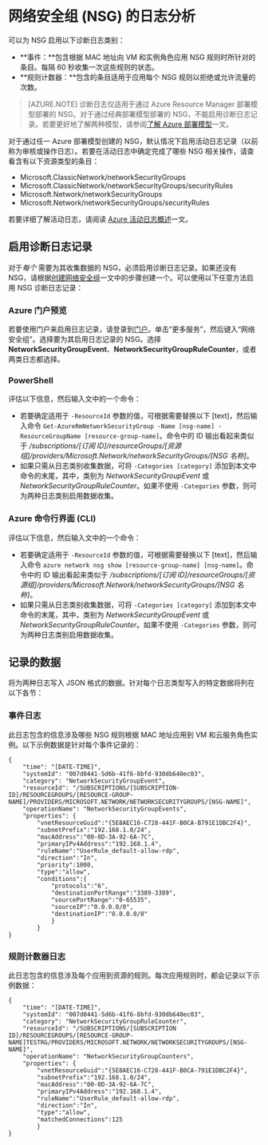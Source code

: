 <properties
    pageTitle="监视 NSG 的操作、事件和计数器 | Azure"
    description="了解如何为 NSG 启用计数器、事件和操作日志记录"
    services="virtual-network"
    documentationcenter="na"
    author="jimdial"
    manager="timlt"
    editor="tysonn"
    tags="azure-resource-manager" />
<tags
    ms.assetid="2e699078-043f-48bd-8aa8-b011a32d98ca"
    ms.service="virtual-network"
    ms.devlang="na"
    ms.topic="article"
    ms.tgt_pltfrm="na"
    ms.workload="infrastructure-services"
    ms.date="01/31/2017"
    wacn.date="03/31/2017"
    ms.author="jdial" />  


# 网络安全组 (NSG) 的日志分析

可以为 NSG 启用以下诊断日志类别：

* **事件：**包含根据 MAC 地址向 VM 和实例角色应用 NSG 规则时所针对的条目。每隔 60 秒收集一次这些规则的状态。
* **规则计数器：**包含的条目适用于应用每个 NSG 规则以拒绝或允许流量的次数。

> [AZURE.NOTE]
诊断日志仅适用于通过 Azure Resource Manager 部署模型部署的 NSG。对于通过经典部署模型部署的 NSG，不能启用诊断日志记录。若要更好地了解两种模型，请参阅[了解 Azure 部署模型](/documentation/articles/resource-manager-deployment-model/)一文。

对于通过任一 Azure 部署模型创建的 NSG，默认情况下启用活动日志记录（以前称为审核或操作日志）。若要在活动日志中确定完成了哪些 NSG 相关操作，请查看含有以下资源类型的条目：

- Microsoft.ClassicNetwork/networkSecurityGroups
- Microsoft.ClassicNetwork/networkSecurityGroups/securityRules
- Microsoft.Network/networkSecurityGroups
- Microsoft.Network/networkSecurityGroups/securityRules

若要详细了解活动日志，请阅读 [Azure 活动日志概述](/documentation/articles/monitoring-overview-activity-logs/)一文。

## 启用诊断日志记录

对于*每个* 需要为其收集数据的 NSG，必须启用诊断日志记录。如果还没有 NSG，请根据[创建网络安全组](/documentation/articles/virtual-networks-create-nsg-arm-pportal/)一文中的步骤创建一个。可以使用以下任意方法启用 NSG 诊断日志记录：

### Azure 门户预览

若要使用门户来启用日志记录，请登录到[门户](https://portal.azure.cn)。单击“更多服务”，然后键入“网络安全组”。选择要为其启用日志记录的 NSG。选择 **NetworkSecurityGroupEvent**、**NetworkSecurityGroupRuleCounter**，或者两类日志都选择。

### PowerShell

评估以下信息，然后输入文中的一个命令：

- 若要确定适用于 `-ResourceId` 参数的值，可根据需要替换以下 [text]，然后输入命令 `Get-AzureRmNetworkSecurityGroup -Name [nsg-name] -ResourceGroupName [resource-group-name]`。命令中的 ID 输出看起来类似于 */subscriptions/[订阅 ID]/resourceGroups/[资源组]/providers/Microsoft.Network/networkSecurityGroups/[NSG 名称]*。
- 如果只需从日志类别收集数据，可将 `-Categories [category]` 添加到本文中命令的末尾，其中，类别为 *NetworkSecurityGroupEvent* 或 *NetworkSecurityGroupRuleCounter*。如果不使用 `-Categories` 参数，则可为两种日志类别启用数据收集。

### Azure 命令行界面 (CLI)

评估以下信息，然后输入文中的一个命令：

- 若要确定适用于 `-ResourceId` 参数的值，可根据需要替换以下 [text]，然后输入命令 `azure network nsg show [resource-group-name] [nsg-name]`。命令中的 ID 输出看起来类似于 */subscriptions/[订阅 ID]/resourceGroups/[资源组]/providers/Microsoft.Network/networkSecurityGroups/[NSG 名称]*。
- 如果只需从日志类别收集数据，可将 `-Categories [category]` 添加到本文中命令的末尾，其中，类别为 *NetworkSecurityGroupEvent* 或 *NetworkSecurityGroupRuleCounter*。如果不使用 `-Categories` 参数，则可为两种日志类别启用数据收集。

## 记录的数据

将为两种日志写入 JSON 格式的数据。针对每个日志类型写入的特定数据将列在以下各节：

### 事件日志
此日志包含的信息涉及哪些 NSG 规则根据 MAC 地址应用到 VM 和云服务角色实例。以下示例数据是针对每个事件记录的：

    {
        "time": "[DATE-TIME]",
        "systemId": "007d0441-5d6b-41f6-8bfd-930db640ec03",
        "category": "NetworkSecurityGroupEvent",
        "resourceId": "/SUBSCRIPTIONS/[SUBSCRIPTION-ID]/RESOURCEGROUPS/[RESOURCE-GROUP-NAME]/PROVIDERS/MICROSOFT.NETWORK/NETWORKSECURITYGROUPS/[NSG-NAME]",
        "operationName": "NetworkSecurityGroupEvents",
        "properties": {
            "vnetResourceGuid":"{5E8AEC16-C728-441F-B0CA-B791E1DBC2F4}",
            "subnetPrefix":"192.168.1.0/24",
            "macAddress":"00-0D-3A-92-6A-7C",
            "primaryIPv4Address":"192.168.1.4",
            "ruleName":"UserRule_default-allow-rdp",
            "direction":"In",
            "priority":1000,
            "type":"allow",
            "conditions":{
                "protocols":"6",
                "destinationPortRange":"3389-3389",
                "sourcePortRange":"0-65535",
                "sourceIP":"0.0.0.0/0",
                "destinationIP":"0.0.0.0/0"
                }
            }
    }

### 规则计数器日志

此日志包含的信息涉及每个应用到资源的规则。每次应用规则时，都会记录以下示例数据：

    {
        "time": "[DATE-TIME]",
        "systemId": "007d0441-5d6b-41f6-8bfd-930db640ec03",
        "category": "NetworkSecurityGroupRuleCounter",
        "resourceId": "/SUBSCRIPTIONS/[SUBSCRIPTION ID]/RESOURCEGROUPS/[RESOURCE-GROUP-NAME]TESTRG/PROVIDERS/MICROSOFT.NETWORK/NETWORKSECURITYGROUPS/[NSG-NAME]",
        "operationName": "NetworkSecurityGroupCounters",
        "properties": {
            "vnetResourceGuid":"{5E8AEC16-C728-441F-B0CA-791E1DBC2F4}",
            "subnetPrefix":"192.168.1.0/24",
            "macAddress":"00-0D-3A-92-6A-7C",
            "primaryIPv4Address":"192.168.1.4",
            "ruleName":"UserRule_default-allow-rdp",
            "direction":"In",
            "type":"allow",
            "matchedConnections":125
            }
    }

<!---HONumber=Mooncake_0327_2017-->
<!--Update_Description: wording update-->